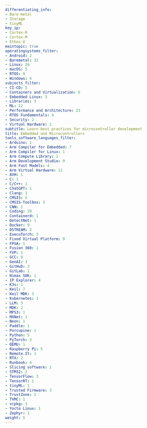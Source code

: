 ```yaml
---
differentiating_info:
- Bare-metal
- Storage
- tinyML
key_ip:
- Cortex-R
- Cortex-M
- Ethos-U
maintopic: true
operatingsystems_filter:
- Android: 2
- Baremetal: 32
- Linux: 26
- macOS: 5
- RTOS: 9
- Windows: 4
subjects_filter:
- CI-CD: 5
- Containers and Virtualization: 6
- Embedded Linux: 3
- Libraries: 3
- ML: 12
- Performance and Architecture: 23
- RTOS Fundamentals: 4
- Security: 2
- Virtual Hardware: 2
subtitle: Learn best practices for microcontroller development
title: Embedded and Microcontrollers
tools_software_languages_filter:
- Arduino: 1
- Arm Compiler for Embedded: 7
- Arm Compiler for Linux: 1
- Arm Compute Library: 1
- Arm Development Studio: 9
- Arm Fast Models: 4
- Arm Virtual Hardware: 11
- AVH: 1
- C: 1
- C/C++: 1
- ChatGPT: 1
- Clang: 1
- CMSIS: 5
- CMSIS-Toolbox: 3
- CNN: 1
- Coding: 29
- Containerd: 1
- DetectNet: 1
- Docker: 9
- DSTREAM: 2
- ExecuTorch: 3
- Fixed Virtual Platform: 9
- FPGA: 1
- Fusion 360: 1
- FVP: 1
- GCC: 8
- GenAI: 3
- GitHub: 3
- GitLab: 1
- Himax SDK: 1
- IP Explorer: 4
- K3s: 1
- Keil: 7
- Keil MDK: 3
- Kubernetes: 1
- LLM: 3
- MDK: 2
- MPS3: 1
- MXNet: 1
- Neon: 1
- Paddle: 1
- Porcupine: 1
- Python: 5
- PyTorch: 3
- QEMU: 1
- Raspberry Pi: 5
- Remote.It: 1
- RTX: 2
- Runbook: 4
- Slicing software: 1
- STM32: 2
- TensorFlow: 3
- TensorRT: 1
- tinyML: 1
- Trusted Firmware: 3
- TrustZone: 2
- TVMC: 1
- vcpkg: 1
- Yocto Linux: 1
- Zephyr: 1
weight: 5
---
```

